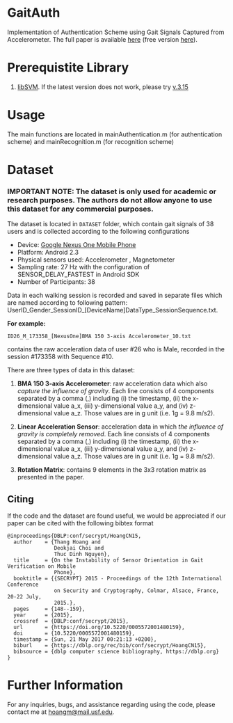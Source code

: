 # GaitAuth
Implementation of Authentication Scheme using Gait Signals Captured from Accelerometer. The full paper is available [here](http://ieeexplore.ieee.org/abstract/document/7518029/) (free version [here](https://arxiv.org/abs/1602.03199)).

# Prerequistite Library

1. [libSVM](https://www.csie.ntu.edu.tw/~cjlin/libsvm/). If the latest version does not work, please try [v.3.15](https://www.csie.ntu.edu.tw/~cjlin/libsvm/oldfiles/)


# Usage
The main functions are located in mainAuthentication.m (for authentication scheme) and mainRecognition.m (for recognition scheme)


# Dataset
### IMPORTANT NOTE: The dataset is only used for academic or research purposes. The authors do not allow anyone to use this dataset for any commercial purposes.

The dataset is located in ``DATASET`` folder, which contain gait signals of 38 users and is collected according to the following configurations

* Device: [Google Nexus One Mobile Phone](http://en.wikipedia.org/wiki/Nexus_One)
* Platform: Android 2.3
* Physical sensors used: Accelerometer , Magnetometer
* Sampling rate: 27 Hz  with the configuration of SENSOR_DELAY_FASTEST in Android SDK
* Number of Participants: 38

Data in each walking session is recorded and saved in separate files which are named according to following pattern:
UserID_Gender_SessionID_[DeviceName]DataType_SessionSequence.txt.

**For example:**

``
ID26_M_173358_[NexusOne]BMA 150 3-axis Accelerometer_10.txt
``

contains the raw acceleration data of user #26 who is Male, recorded in the session #173358 with Sequence #10.

There are three types of data in this dataset:

1. **BMA 150 3-axis Accelerometer**: raw acceleration data which also *capture the influence of gravity*. Each line consists of 4 components separated by a comma (,) including (i) the timestamp, (ii) the x-dimensional value a_x, (iii) y-dimensional value a_y, and (iv) z-dimensional value a_z. Those values are in g unit (i.e. 1g = 9.8 m/s2).

2. **Linear Acceleration Sensor**: acceleration data in which *the influence of gravity is completely removed*. Each line consists of 4 components separated by a comma (,) including (i) the timestamp, (ii) the x-dimensional value a_x, (iii) y-dimensional value a_y, and (iv) z-dimensional value a_z. Those values are in g unit (i.e. 1g = 9.8 m/s2).

3. **Rotation Matrix**: contains 9 elements in the 3x3 rotation matrix as presented in the paper.



## Citing

If the code and the dataset are found useful, we would be appreciated if our paper can be cited with the following bibtex format 

```
@inproceedings{DBLP:conf/secrypt/HoangCN15,
  author    = {Thang Hoang and
               Deokjai Choi and
               Thuc Dinh Nguyen},
  title     = {On the Instability of Sensor Orientation in Gait Verification on Mobile
               Phone},
  booktitle = {{SECRYPT} 2015 - Proceedings of the 12th International Conference
               on Security and Cryptography, Colmar, Alsace, France, 20-22 July,
               2015.},
  pages     = {148--159},
  year      = {2015},
  crossref  = {DBLP:conf/secrypt/2015},
  url       = {https://doi.org/10.5220/0005572001480159},
  doi       = {10.5220/0005572001480159},
  timestamp = {Sun, 21 May 2017 00:21:13 +0200},
  biburl    = {https://dblp.org/rec/bib/conf/secrypt/HoangCN15},
  bibsource = {dblp computer science bibliography, https://dblp.org}
}
```

# Further Information
For any inquiries, bugs, and assistance regarding using the code, please contact me at  [hoangm@mail.usf.edu](mailto:hoangm@mail.usf.edu?Subject=[GaitAuth]%20Inquriy).

